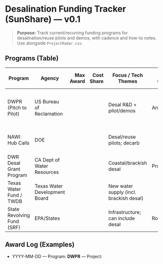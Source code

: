 # Desalination Funding Tracker (SunShare) — v0.1

> **Purpose:** Track current/recurring funding programs for desalination/reuse pilots and demos, with cadence and how-to notes. Use alongside `ProjectRadar.csv`.

## Programs (Table)
| Program | Agency | Max Award | Cost Share | Focus / Tech Themes | Cycle / Cadence | Next Due (Est.) | Notes / How to Apply | Link |
|---|---|---:|---:|---|---|---|---|---|
| DWPR (Pitch to Pilot) | US Bureau of Reclamation |  |  | Desal R&D + pilot/demos | Annual |  | Pre-proposal + down-select; watch FOA language |  |
| NAWI Hub Calls | DOE |  |  | Desal/reuse pilots; decarb |  |  | Requires Hub teaming or open call |  |
| DWR Desal Grant Program | CA Dept of Water Resources |  |  | Coastal/brackish desal | Programmatic |  | Feasibility + construction tracks |  |
| Texas Water Fund / TWDB | Texas Water Development Board |  |  | New water supply (incl. brackish desal) |  |  | Coordinate with political subdivision |  |
| State Revolving Fund (SRF) | EPA/States |  |  | Infrastructure; can include desal | Rolling |  | Tie to local planning; match varies |  |

## Award Log (Examples)
- YYYY-MM-DD — Program: **DWPR** — Project: <title> — PI/Org: <name> — Award: $ — Link: <url>

## Operating Rhythm
- Check FOAs monthly; pre-write quad charts; maintain 1-page concept notes for rapid submission.
